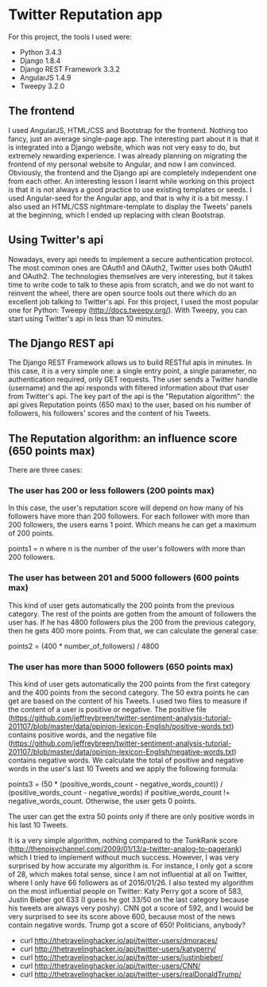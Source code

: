 # Twitter Reputation app

For this project, the tools I used were:
* Python 3.4.3
* Django 1.8.4
* Django REST Framework 3.3.2 
* AngularJS 1.4.9
* Tweepy 3.2.0

## The frontend

I used AngularJS, HTML/CSS and Bootstrap for the frontend. Nothing too fancy, just an average single-page app. The interesting part about it is that it is integrated into a Django website, which was not very easy to do, but extremely rewarding experience. I was already planning on migrating the frontend of my personal website to Angular, and now I am convinced. Obviously, the frontend and the Django api are completely independent one from each other. An interesting lesson I learnt while working on this project is that it is not always a good practice to use existing templates or seeds. I used Angular-seed for the Angular app, and that is why it is a bit messy. I also used an HTML/CSS nightmare-template to display the Tweets' panels at the beginning, which I ended up replacing with clean Bootstrap.	

## Using Twitter's api

Nowadays, every api needs to implement a secure authentication protocol. The most common ones are OAuth1 and OAuth2, Twitter uses both OAuth1 and OAuth2. The technologies themselves are very interesting, but it takes time to write code to talk to these apis from scratch, and we do not want to reinvent the wheel, there are open source tools out there which do an excellent job talking to Twitter's api. For this project, I used the most popular one for Python: Tweepy (http://docs.tweepy.org/). With Tweepy, you can start using Twitter's api in less than 10 minutes.


## The Django REST api

The Django REST Framework allows us to build RESTful apis in minutes. In this case, it is a very simple one: a single entry point, a single parameter, no authentication required, only GET requests. The user sends a Twitter handle (username) and the api responds with filtered information about that user from Twitter's api. The key part of the api is the "Reputation algorithm": the api gives Reputation points (650 max) to the user, based on his number of followers, his followers' scores and the content of his Tweets.


## The Reputation algorithm: an influence score (650 points max)

There are three cases:

### The user has 200 or less followers (200 points max)

In this case, the user's reputation score will depend on how many of his followers have more than 200 followers. For each follower with more than 200 followers, the users earns 1 point. Which means he can get a maximum of 200 points.

points1 = n where n is the number of the user's followers with more than 200 followers. 

### The user has between 201 and 5000 followers (600 points max)

This kind of user gets automatically the 200 points from the previous category.
The rest of the points are gotten from the amount of followers the user has. If he has 4800 followers plus the 200 from the previous category, then he gets 400 more points. From that, we can calculate the general case:

points2 = (400 * number_of_followers) / 4800  


### The user has more than 5000 followers (650 points max)

This kind of user gets automatically the 200 points from the first category and the 400 points from the second category.
The 50 extra points he can get are based on the content of his Tweets. I used two files to measure if the content of a user is positive or negative. The positive file (https://github.com/jeffreybreen/twitter-sentiment-analysis-tutorial-201107/blob/master/data/opinion-lexicon-English/positive-words.txt) contains positive words, and the negative file (https://github.com/jeffreybreen/twitter-sentiment-analysis-tutorial-201107/blob/master/data/opinion-lexicon-English/negative-words.txt) contains negative words. We calculate the total of positive and negative words in the user's last 10 Tweets and we apply the following formula:

points3 = (50 * (positive_words_count - negative_words_count)) / (positive_words_count - negative_words) if positive_words_count != negative_words_count. Otherwise, the user gets 0 points.

The user can get the extra 50 points only if there are only positive words in his last 10 Tweets. 

It is a very simple algorithm, nothing compared to the TunkRank score (http://thenoisychannel.com/2009/01/13/a-twitter-analog-to-pagerank) which I tried to implement without much success. However, I was very surprised by how accurate my algorithm is. For instance, I only got a score of 28, which makes total sense, since I am not influential at all on Twitter, where I only have 66 followers as of 2016/01/26. I also tested my algorithm on the most influential people on Twitter: Katy Perry got a score of 583, Justin Bieber got 633 (I guess he got 33/50 on the last category because his tweets are always very poshy). CNN got a score of 592, and I would be very surprised to see its score above 600, because most of the news contain negative words. Trump got a score of 650! Politicians, anybody?

* curl http://thetravelinghacker.io/api/twitter-users/dmoraces/
* curl http://thetravelinghacker.io/api/twitter-users/katyperry/
* curl http://thetravelinghacker.io/api/twitter-users/justinbieber/
* curl http://thetravelinghacker.io/api/twitter-users/CNN/
* curl http://thetravelinghacker.io/api/twitter-users/realDonaldTrump/
